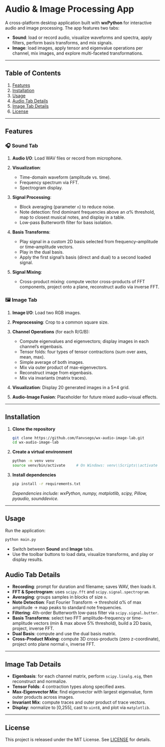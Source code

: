 # Audio & Image Processing App

A cross-platform desktop application built with **wxPython** for interactive audio and image processing. The app features two tabs:

* **Sound**: load or record audio, visualize waveforms and spectra, apply filters, perform basis transforms, and mix signals.
* **Image**: load images, apply tensor and eigenvalue operations per channel, mix images, and explore multi-faceted transformations.

---

## Table of Contents

1. [Features](#features)
2. [Installation](#installation)
3. [Usage](#usage)
4. [Audio Tab Details](#audio-tab-details)
5. [Image Tab Details](#image-tab-details)
6. [License](#license)

---

## Features

### 🎧 Sound Tab

1. **Audio I/O**: Load WAV files or record from microphone.
2. **Visualization**:

   * Time-domain waveform (amplitude vs. time).
   * Frequency spectrum via FFT.
   * Spectrogram display.
3. **Signal Processing**:

   * Block averaging (parameter `n`) to reduce noise.
   * Note detection: find dominant frequencies above an $\alpha\%$ threshold, map to closest musical notes, and display in a table.
   * Low-pass Butterworth filter for bass isolation.
4. **Basis Transforms**:

   * Play signal in a custom 2D basis selected from frequency–amplitude or time–amplitude vectors.
   * Play in the dual basis.
   * Apply the first signal’s basis (direct and dual) to a second loaded signal.
5. **Signal Mixing**:

   * Cross-product mixing: compute vector cross-products of FFT components, project onto a plane, reconstruct audio via inverse FFT.

### 🖼 Image Tab

1. **Image I/O**: Load two RGB images.
2. **Preprocessing**: Crop to a common square size.
3. **Channel Operations** (for each R/G/B):

   * Compute eigenvalues and eigenvectors; display images in each channel’s eigenbasis.
   * Tensor folds: four types of tensor contractions (sum over axes, mean, max).
   * Simple average of both images.
   * Mix via outer product of max-eigenvectors.
   * Reconstruct image from eigenbasis.
   * Mix via invariants (matrix traces).
4. **Visualization**: Display 20 generated images in a 5×4 grid.
5. **Audio-Image Fusion**: Placeholder for future mixed audio–visual effects.

---

## Installation

1. **Clone the repository**

   ```bash
   git clone https://github.com/Fanvsego/wx-audio-image-lab.git
   cd wx-audio-image-lab
   ```

2. **Create a virtual environment**

   ```bash
   python -m venv venv
   source venv/bin/activate     # On Windows: venv\\Scripts\\activate
   ```

3. **Install dependencies**

   ```bash
   pip install -r requirements.txt
   ```

   *Dependencies include: wxPython, numpy, matplotlib, scipy, Pillow, pyaudio, sounddevice.*

---

## Usage

Run the application:

```bash
python main.py
```

* Switch between **Sound** and **Image** tabs.
* Use the toolbar buttons to load data, visualize transforms, and play or display results.

## Audio Tab Details

* **Recording**: prompt for duration and filename; saves WAV, then loads it.
* **FFT & Spectrogram**: uses `scipy.fft` and `scipy.signal.spectrogram`.
* **Averaging**: groups samples in blocks of size `n`.
* **Note Detection**: Fast Fourier Transform → threshold α% of max amplitude → map peaks to standard note frequencies.
* **Filtering**: 4th-order Butterworth low-pass filter via `scipy.signal.butter`.
* **Basis Transforms**: select two FFT amplitude–frequency or time–amplitude vectors (min & max above 5% threshold), build a 2D basis, project, inverse FFT.
* **Dual Basis**: compute and use the dual basis matrix.
* **Cross-Product Mixing**: compute 3D cross-products (zero z-coordinate), project onto plane normal `n`, inverse FFT.

---

## Image Tab Details

* **Eigenbasis**: for each channel matrix, perform `scipy.linalg.eig`, then reconstruct and normalize.
* **Tensor Folds**: 4 contraction types along specified axes.
* **Max-Eigenvector Mix**: find eigenvector with largest eigenvalue, form outer products across images.
* **Invariant Mix**: compute traces and outer product of trace vectors.
* **Display**: normalize to \[0,255], cast to `uint8`, and plot via `matplotlib`.

---

## License

This project is released under the MIT License. See [LICENSE](LICENSE) for details.
